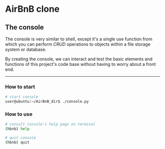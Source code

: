 <!-- `AirBnB_clone` -->

# AirBnB clone

## The console

The console is very similar to shell, except it's a single use function from which you can perform *CRUD* operations to objects within a file storage system or database.

By creating the console, we can interact and test the basic elements and functions of this project's code base without having to worry about a front end.

---

### How to start

```bash
# start console
user@ubuntu:~/AirBnB_dir$ ./console.py
```

### How to use

```bash
# consult console's help page on terminal
(hbnb) help

# quit console
(hbnb) quit
```

<!-- we'll be modified later on -->
